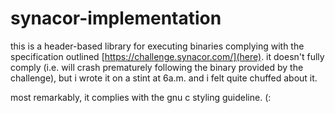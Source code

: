 # synacor-implementation

this is a header-based library for executing binaries complying with the specification outlined [https://challenge.synacor.com/](here). it doesn't fully comply (i.e. will crash prematurely following the binary provided by the challenge), but i wrote it on a stint at 6a.m. and i felt quite chuffed about it.

most remarkably, it complies with the gnu c styling guideline. (:
